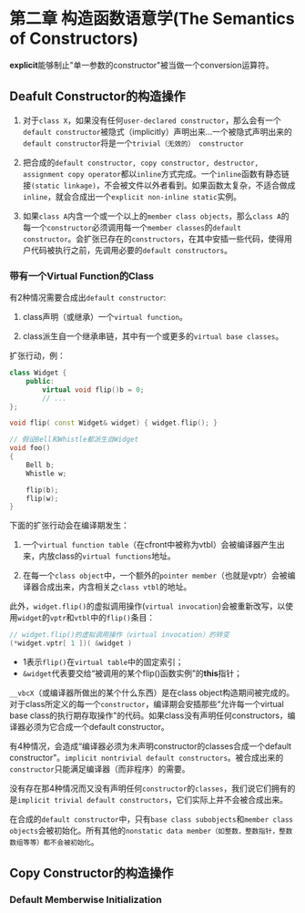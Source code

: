 # 第二章 构造函数语意学(The Semantics of Constructors)

**explicit**能够制止"单一参数的constructor"被当做一个conversion运算符。

## Deafult Constructor的构造操作

1. 对于`class X`，如果没有任何`user-declared constructor`，那么会有一个`default constructor`被隐式（implicitly）声明出来...一个被隐式声明出来的`default constructor`将是一个`trivial（无效的） constructor`

2. 把合成的`default constructor, copy constructor, destructor, assignment copy operator`都以`inline`方式完成。一个`inline`函数有静态链接`(static linkage)`，不会被文件以外者看到。如果函数太复杂，不适合做成`inline`，就会合成出一个`explicit non-inline static`实例。

3. 如果`class A`内含一个或一个以上的`member class objects`，那么`class A`的每一个`constructor`必须调用每一个`member classes`的`default constructor`。会扩张已存在的`constructors`，在其中安插一些代码，使得用户代码被执行之前，先调用必要的`default constructors`。

### 带有一个Virtual Function的Class
有2种情况需要合成出`default constructor`:

1. class声明（或继承）一个`virtual function`。

2. class派生自一个继承串链，其中有一个或更多的`virtual base classes`。

扩张行动，例：

```c++
class Widget {
    public:
        virtual void flip()b = 0;
        // ...
};

void flip( const Widget& widget) { widget.flip(); }

// 假设Bell和Whistle都派生自Widget
void foo()
{
    Bell b;
    Whistle w;

    flip(b);
    flip(w);
}
```

下面的扩张行动会在编译期发生：

1. 一个`virtual function table`（在cfront中被称为vtbl）会被编译器产生出来，内放class的`virtual functions`地址。

2. 在每一个`class object`中，一个额外的`pointer member`（也就是vptr）会被编译器合成出来，内含相关之`class vtbl`的地址。

此外，`widget.flip()`的虚拟调用操作(`virtual invocation`)会被重新改写，以使用`widget`的`vptr`和`vtbl`中的`flip()`条目：

```c++
// widget.flip()的虚拟调用操作（virtual invocation）的转变
(*widget.vptr[ 1 ])( &widget )
```

- 1表示`flip()`在`virtual table`中的固定索引；
- `&widget`代表要交给“被调用的某个flip()函数实例”的**this**指针；

`__vbcX`（或编译器所做出的某个什么东西）是在class object构造期间被完成的。对于class所定义的每一个`constructor`，编译期会安插那些“允许每一个virtual base class的执行期存取操作"的代码。如果class没有声明任何constructors，编译器必须为它合成一个default constructor。

有4种情况，会造成“编译器必须为未声明constructor的classes合成一个default constructor”。`implicit nontrivial default constructors`。被合成出来的`constructor`只能满足编译器（而非程序）的需要。

没有存在那4种情况而又没有声明任何`constructor`的`classes`，我们说它们拥有的是`implicit trivial default constructors`，它们实际上并不会被合成出来。

在合成的`default constructor`中，只有`base class subobjects`和`member class objects`会被初始化。所有其他的`nonstatic data member（如整数，整数指针，整数数组等等）都不会被初始化`。



## Copy Constructor的构造操作

### Default Memberwise Initialization



